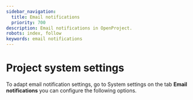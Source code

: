 ```yaml
---
sidebar_navigation:
  title: Email notifications
  priority: 700
description: Email notifications in OpenProject.
robots: index, follow
keywords: email notifications
---
```

# Project system settings

To adapt email notification settings, go to System settings on the tab **Email notifications** you can configure the following options.

